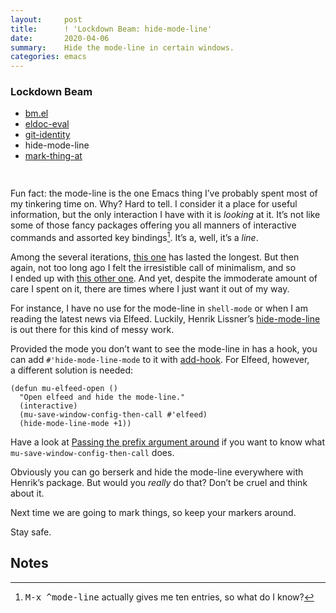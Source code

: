 ```yaml
---
layout:     post
title:      ! 'Lockdown Beam: hide-mode-line'
date:       2020-04-06
summary:    Hide the mode-line in certain windows.
categories: emacs
---
```


<div style="padding-bottom: 15px">
  <div class="box">
    <h3>Lockdown Beam</h3>
    <ul>
      <li>
        <a href="https://www.manueluberti.eu/emacs/2020/03/19/lockdown-beam-bm/">
          bm.el
        </a>
      </li>
      <li>
        <a href="https://www.manueluberti.eu/emacs/2020/03/23/lockdown-beam-eldoc-eval/">
          eldoc-eval
        </a>
      </li>
      <li>
        <a href="https://www.manueluberti.eu/emacs/2020/03/30/lockdown-beam-git-identity/">
          git-identity
        </a>
      </li>
      <li>hide-mode-line</li>
      <li>
        <a href="https://www.manueluberti.eu/emacs/2020/04/13/lockdown-beam-mark-thing-at/">
          mark-thing-at
        </a>
      </li>
    </ul>
  </div>
</div>

Fun fact: the mode-line is the one Emacs thing I’ve probably spent most of my
tinkering time on. Why? Hard to tell. I consider it a place for useful
information, but the only interaction I have with it is *looking* at it. It’s not
like some of those fancy packages offering you all manners of interactive
commands and assorted key bindings[^1]. It’s a, well, it’s a *line*.

Among the several iterations, [this one](https://www.manueluberti.eu/emacs/2018/03/10/moody-and-minions/) has lasted the longest. But then again,
not too long ago I felt the irresistible call of minimalism, and so I ended up
with [this other one](https://www.manueluberti.eu/emacs/2020/03/01/helm-ripgrep-mode-line/). And yet, despite the immoderate amount of care I spent on
it, there are times where I just want it out of my way.

For instance, I have no use for the mode-line in `shell-mode` or when I am reading
the latest news via Elfeed. Luckily, Henrik Lissner’s [hide-mode-line](https://github.com/hlissner/emacs-hide-mode-line) is out
there for this kind of messy work.

Provided the mode you don’t want to see the mode-line in has a hook, you can add
`#'hide-mode-line-mode` to it with [add-hook](http://doc.endlessparentheses.com/Fun/add-hook.html). For Elfeed, however, a different
solution is needed:

``` emacs-lisp
(defun mu-elfeed-open ()
  "Open elfeed and hide the mode-line."
  (interactive)
  (mu-save-window-config-then-call #'elfeed)
  (hide-mode-line-mode +1))
```

Have a look at [Passing the prefix argument around](http://127.0.0.1:4000/emacs/2019/06/21/windows/) if you want to know what
`mu-save-window-config-then-call` does.

Obviously you can go berserk and hide the mode-line everywhere with
Henrik’s package. But would you *really* do that? Don’t be cruel and think about
it.

Next time we are going to mark things, so keep your markers around.

Stay safe.

## Notes

[^1]: <kbd>M-x ^mode-line</kbd> actually gives me ten entries, so what do I know?

